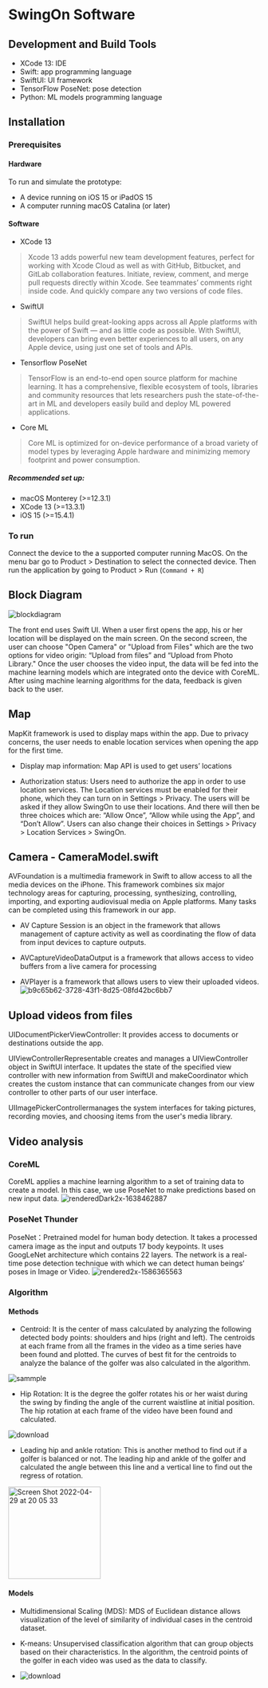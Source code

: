 # SwingOn Software
## Development and Build Tools
- XCode 13: IDE
- Swift: app programming language
- SwiftUI: UI framework
- TensorFlow PoseNet: pose detection
- Python: ML models programming language

## Installation 
### Prerequisites

#### Hardware
To run and simulate the prototype:
- A device running on iOS 15 or iPadOS 15
- A computer running macOS Catalina (or later)

#### Software
- XCode 13
> Xcode 13 adds powerful new team development features, perfect for working with Xcode Cloud as well as with GitHub, Bitbucket, and GitLab collaboration    features. Initiate, review, comment, and merge pull requests directly within Xcode. See teammates’ comments right inside code. And quickly compare any two versions of code files.
- SwiftUI
> SwiftUI helps build great-looking apps across all Apple platforms with the power of Swift — and as little code as possible. With SwiftUI, developers can bring even better experiences to all users, on any Apple device, using just one set of tools and APIs.
- Tensorflow PoseNet
> TensorFlow is an end-to-end open source platform for machine learning. It has a comprehensive, flexible ecosystem of tools, libraries and community resources that lets researchers push the state-of-the-art in ML and developers easily build and deploy ML powered applications.
- Core ML
> Core ML is optimized for on-device performance of a broad variety of model types by leveraging Apple hardware and minimizing memory footprint and power consumption.

##### Recommended set up:
- macOS Monterey (>=12.3.1)
- XCode 13 (>=13.3.1)
- iOS 15 (>=15.4.1)

### To run
Connect the device to the a supported computer running MacOS. On the menu bar go to Product > Destination to select the connected device. Then run the application by going to Product > Run (`Command + R`)

## Block Diagram
![blockdiagram](https://user-images.githubusercontent.com/56104192/166063936-91d03c5e-ccf8-4e62-a58e-225d50805660.png)

The front end uses Swift UI. When a user first opens the app, his or her location will be displayed on the main screen. 
On the second screen, the user can choose "Open Camera" or "Upload from Files" which are the two options for video origin: “Upload from files” and “Upload from Photo Library." Once the user chooses the video input, the data will be fed into the machine learning models which are integrated onto the device with CoreML. After using machine learning algorithms for the data, feedback is given back to the user.


## Map
MapKit framework is used to display maps within the app. Due to privacy concerns, the user needs to enable location services when opening the app for the first time.

  - Display map information: Map API is used to get users’ locations 

  - Authorization status: Users need to authorize the app in order to use location services. The Location services must be enabled for their phone, which they can turn on in Settings > Privacy. The users will be asked if they allow SwingOn to use their locations. And there will then be three choices which are: “Allow Once”, “Allow while using the App”, and “Don’t Allow”. Users can also change their choices in Settings > Privacy > Location Services > SwingOn.



## Camera - CameraModel.swift
AVFoundation is a multimedia framework in Swift to allow access to all the media devices on the iPhone. This framework combines six major technology areas for capturing, processing, synthesizing, controlling, importing, and exporting audiovisual media on Apple platforms. Many tasks can be completed using this framework in our app. 

  - AV Capture Session is an object in the framework that allows management of capture activity as well as coordinating the flow of data from input devices to capture outputs. 
  
  - AVCaptureVideoDataOutput is a framework that allows access to video buffers from a live camera for processing
  
  - AVPlayer is a framework that allows users to view their uploaded videos. 
![b9c65b62-3728-43f1-8d25-08fd42bc6bb7](https://user-images.githubusercontent.com/90277008/165957655-9e0767f9-07b2-4701-b3d9-1e1a36f8656c.png)


## Upload videos from files
UIDocumentPickerViewController: It provides access to documents or destinations outside the app.

UIViewControllerRepresentable creates and manages a UIViewController object in SwiftUI interface. It updates the state of the specified view controller with new information from SwiftUI and makeCoordinator which creates the custom instance that can communicate changes from our view controller to other parts of our user interface.

UIImagePickerControllermanages the system interfaces for taking pictures, recording movies, and choosing items from the user's media library.

## Video analysis 
### CoreML
CoreML applies a machine learning algorithm to a set of training data to create a model. In this case, we use PoseNet to make predictions based on new input data. 
![renderedDark2x-1638462887](https://user-images.githubusercontent.com/90277008/165956344-00e41122-a48d-461e-b7be-c72f6abeaca0.png)

### PoseNet Thunder
PoseNet：Pretrained model for human body detection. It takes a processed camera image as the input and outputs 17 body keypoints. It uses GoogLeNet architecture which contains 22 layers. The network is a real-time pose detection technique with which we can detect human beings’ poses in Image or Video.
![rendered2x-1586365563](https://user-images.githubusercontent.com/90277008/165956891-c038d3a7-06f3-4315-8da6-45817a467985.png)


### Algorithm
#### Methods
- Centroid: It is the center of mass calculated by analyzing the following detected body points: shoulders and hips (right and left). The centroids at each frame from all the frames in the video as a time series have been found and plotted. The curves of best fit for the centroids to analyze the balance of the golfer was also calculated in the algorithm.

![sammple](https://user-images.githubusercontent.com/90277008/166082147-e3b4de07-76e9-4ec3-b928-b1425cba511e.jpg)

- Hip Rotation: It is the degree the golfer rotates his or her waist during the swing by finding the angle of the current waistline at initial position. The hip rotation at each frame of the video have been found and calculated.

![download](https://user-images.githubusercontent.com/90277008/166082105-21cc0b30-ac06-46e2-a30b-4b8fd152ee6f.jpg)

- Leading hip and ankle rotation: This is another method to find out if a golfer is balanced or not. The leading hip and ankle of the golfer and calculated the angle between this line and a vertical line to find out the regress of rotation.

<img width="185" alt="Screen Shot 2022-04-29 at 20 05 33" src="https://user-images.githubusercontent.com/90277008/166082261-d01922e3-2c41-49d5-bd11-a8ad5c584773.png">

#### Models
- Multidimensional Scaling (MDS): MDS of Euclidean distance allows visualization of the level of similarity of individual cases in the centroid dataset.

- K-means: Unsupervised classification algorithm that can group objects based on their characteristics. In the algorithm, the centroid points of the golfer in each video was used as the data to classify.
- ![download](https://user-images.githubusercontent.com/90277008/166081855-0f21ce72-a16b-4fa7-afb1-23f3d3436352.png)

